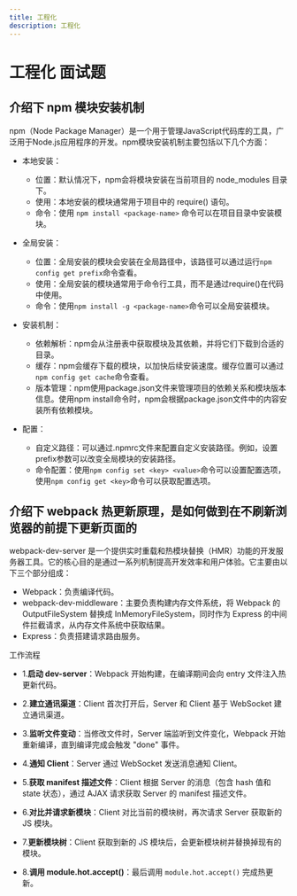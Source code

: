 ```yaml
---
title: 工程化
description: 工程化
---
```


# 工程化 面试题

## 介绍下 npm 模块安装机制

npm（Node Package Manager）是一个用于管理JavaScript代码库的工具，广泛用于Node.js应用程序的开发。npm模块安装机制主要包括以下几个方面：

* 本地安装：
  * 位置：默认情况下，npm会将模块安装在当前项目的 node_modules 目录下。
  * 使用：本地安装的模块通常用于项目中的 require() 语句。
  * 命令：使用 `npm install <package-name>` 命令可以在项目目录中安装模块。

* 全局安装：
  * 位置：全局安装的模块会安装在全局路径中，该路径可以通过运行`npm config get prefix`命令查看。
  * 使用：全局安装的模块通常用于命令行工具，而不是通过require()在代码中使用。
  * 命令：使用`npm install -g <package-name>`命令可以全局安装模块。

* 安装机制：
  * 依赖解析：npm会从注册表中获取模块及其依赖，并将它们下载到合适的目录。
  * 缓存：npm会缓存下载的模块，以加快后续安装速度。缓存位置可以通过`npm config get cache`命令查看。
  * 版本管理：npm使用package.json文件来管理项目的依赖关系和模块版本信息。使用npm install命令时，npm会根据package.json文件中的内容安装所有依赖模块。

* 配置：

  * 自定义路径：可以通过.npmrc文件来配置自定义安装路径。例如，设置prefix参数可以改变全局模块的安装路径。
  * 命令配置：使用`npm config set <key> <value>`命令可以设置配置选项，使用`npm config get <key>`命令可以获取配置选项。

## 介绍下 webpack 热更新原理，是如何做到在不刷新浏览器的前提下更新页面的

webpack-dev-server 是一个提供实时重载和热模块替换（HMR）功能的开发服务器工具。它的核心目的是通过一系列机制提高开发效率和用户体验。它主要由以下三个部分组成：

* Webpack：负责编译代码。
* webpack-dev-middleware：主要负责构建内存文件系统，将 Webpack 的 OutputFileSystem 替换成 InMemoryFileSystem，同时作为 Express 的中间件拦截请求，从内存文件系统中获取结果。
* Express：负责搭建请求路由服务。

工作流程

* 1.**启动 dev-server**：Webpack 开始构建，在编译期间会向 entry 文件注入热更新代码。

* 2.**建立通讯渠道**：Client 首次打开后，Server 和 Client 基于 WebSocket 建立通讯渠道。

* 3.**监听文件变动**：当修改文件时，Server 端监听到文件变化，Webpack 开始重新编译，直到编译完成会触发 "done" 事件。

* 4.**通知 Client**：Server 通过 WebSocket 发送消息通知 Client。

* 5.**获取 manifest 描述文件**：Client 根据 Server 的消息（包含 hash 值和 state 状态），通过 AJAX 请求获取 Server 的 manifest 描述文件。

* 6.**对比并请求新模块**：Client 对比当前的模块树，再次请求 Server 获取新的 JS 模块。

* 7.**更新模块树**：Client 获取到新的 JS 模块后，会更新模块树并替换掉现有的模块。

* 8.**调用 module.hot.accept()**：最后调用 `module.hot.accept()` 完成热更新。
